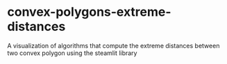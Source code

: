 # convex-polygons-extreme-distances
A visualization of algorithms that compute the extreme distances between two convex polygon using the steamlit library
